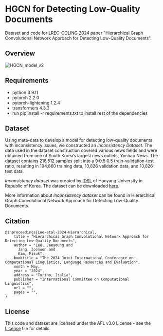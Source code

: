 # HGCN for Detecting Low-Quality Documents
Dataset and code for LREC-COLING 2024 paper "Hierarchical Graph Convolutional Network Approach for Detecting Low-Quality Documents".


## Overview
![HGCN_model_v2](https://github.com/nowzer0/HGCN-for-Detecting-Low-Quality-Documents/assets/80493641/34146650-3842-49a7-a7c0-f61ab397e26c)


## Requirements
* python 3.9.11
* pytorch 2.2.0
* pytorch-lightening 1.2.4
* transformers 4.3.3
* run pip install -r requirements.txt to install rest of the dependencies


## Dataset
Using meta-data to develop a model for detecting low-quality documents with inconsistency issues, we constructed an _Inconsistency Dataset_. 
The data used in the dataset construction covered various news fields and were obtained from one of South Korea’s largest news outlets, Yonhap News.
The dataset contains 216,512 samples split into a 9:0.5:0.5 train-validation-test ratio, resulting in 194,860 training data, 10,826 validation data, and 10,826 test data.

_Inconsistency dataset_ was created by [IDSL](https://sites.google.com/dm.snu.ac.kr/idsl/home) of Hanyang University in Republic of Korea. The dataset can be downloaded [here](https://drive.google.com/drive/folders/1eNIsxaRtHXP6I4VaCiIKmbQRNm_Yo4mT?usp=drive_link).

More information about _Inconsistency dataset_ can be found in Hierarchical Graph Convolutional Network Approach for Detecting Low-Quality Documents.

## Citation
```
@inproceedings{Lee-etal-2024-Hierarchical,
    title = "Hierarchical Graph Convolutional Network Approach for Detecting Low-Quality Documents",
    author = "Lee, Jaeyoung and
      Jang, Joonwon and
      Kim, Misuk",
    booktitle = "The 2024 Joint International Conference on Computational Linguistics, Language Resources and Evaluation",
    month = May,
    year = "2024",
    address = "Torino, Italia",
    publisher = "International Committee on Computational Linguistics",
    url = "",
    pages = "",
}
```

## License
This code and dataset are licensed under the AFL v3.0 License - see the [License](https://github.com/nowzer0/HGCN-for-Detecting-Low-Quality-Documents/blob/main/LICENSE) file for details.
